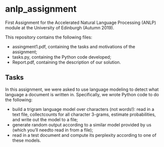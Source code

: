 # anlp_assignment
First Assignment for the Accelerated Natural Language Processing (ANLP) module at the University of Edinburgh (Autumn 2019).

This repository contains the following files: 
- assingment1.pdf, containing the tasks and motivations of the assignment;
- tasks.py, containing the Python code developed;
- Report.pdf, containing the description of our solution.


## Tasks
In  this  assignment,  we were asked to  use  language  modeling  to  detect  what  language  a  document  is written in.  Specifically, we wrote Python code to do the following:
- build a trigram language model over characters (not words!):  read in a text file, collectcounts for all character 3-grams, estimate probabilities, and write out the model to a file;
- generate random output according to a similar model provided by us (which you’ll needto read in from a file);
- read in a test document and compute its perplexity according to one of these models.
